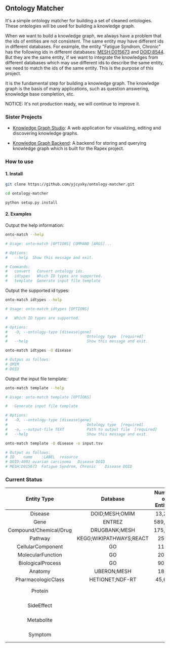 ## Ontology Matcher

It's a simple ontology matcher for building a set of cleaned ontologies. These ontologies will be used for building a knowledge graph.

When we want to build a knowledge graph, we always have a problem that the ids of entities are not consistent. The same entity may have different ids in different databases. For example, the entity "Fatigue Syndrom, Chronic" has the following ids in different databases: [MESH:D015673](https://meshb.nlm.nih.gov/record/ui?ui=D015673) and [DOID:8544](https://disease-ontology.org/term/DOID:8544/). But they are the same entity, if we want to integrate the knowledges from different databases which may use different ids to describe the same entity, we need to match the ids of the same entity. This is the purpose of this project.

It is the fundamental step for building a knowledge graph. The knowledge graph is the basis of many applications, such as question answering, knowledge base completion, etc.

NOTICE: It's not production ready, we will continue to improve it.

### Sister Projects

- [Knowledge Graph Studio](https://github.com/yjcyxky/biomedgps-studio): A web application for visualizing, editing and discovering knowledge graphs.

- [Knowledge Graph Backend](https://github.com/yjcyxky/rapex): A backend for storing and querying knowledge graph which is built for the Rapex project.

### How to use

#### 1. Install

```bash
git clone https://github.com/yjcyxky/ontology-matcher.git

cd ontology-matcher

python setup.py install
```

#### 2. Examples

Output the help information:

```bash
onto-match --help

# Usage: onto-match [OPTIONS] COMMAND [ARGS]...

# Options:
#   --help  Show this message and exit.

# Commands:
#   convert   Convert ontology ids.
#   idtypes   Which ID types are supported.
#   template  Generate input file template
```

Output the supported id types:

```bash
onto-match idtypes --help

# Usage: onto-match idtypes [OPTIONS]

#   Which ID types are supported.

# Options:
#   -O, --ontology-type [disease|gene]
#                                   Ontology type  [required]
#   --help                          Show this message and exit.

onto-match idtypes -O disease

# Outpus as follows:
# OMIM
# DOID
```

Output the input file template:

```bash
onto-match template --help

# Usage: onto-match template [OPTIONS]

#   Generate input file template

# Options:
#   -O, --ontology-type [disease|gene]
#                                   Ontology type  [required]
#   -o, --output-file TEXT          Path to output file  [required]
#   --help                          Show this message and exit.

onto-match template -O disease -o input.tsv

# Output as follows:
# ID	name	:LABEL	resource
# DOID:4001	ovarian carcinoma	Disease	DOID
# MESH:D015673	Fatigue Syndrom, Chronic	Disease	DOID
```

### Current Status

|      Entity Type       |        Database         | Number of Entities |      Plan       |
| :--------------------: | :---------------------: | :----------------: | :-------------: |
|        Disease         |     DOID;MESH;OMIM      |       13,270       |        √        |
|          Gene          |         ENTREZ          |      589,823       |        √        |
| Compound/Chemical/Drug |      DRUGBANK;MESH      |      175,910       |        √        |
|        Pathway         | KEGG;WIKIPATHWAYS;REACT |        2567        |        √        |
|   CellularComponent    |           GO            |        1132        |        √        |
|   MolecularFunction    |           GO            |        2068        |        √        |
|   BiologicalProcess    |           GO            |        9072        |        √        |
|        Anatomy         |       UBERON;MESH       |        1844        |        √        |
|   PharmacologicClass   |     HETIONET;NDF-RT     |       45,605       |        √        |
|        Protein         |                         |                    |  Copy from CKG  |
|       SideEffect       |                         |                    | To be continued |
|       Metabolite       |                         |                    | To be continued |
|        Symptom         |                         |                    | To be continued |
